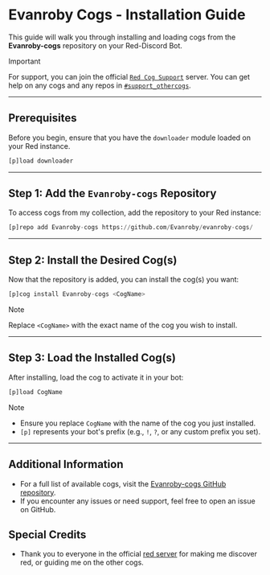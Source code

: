 # Evanroby Cogs - Installation Guide

This guide will walk you through installing and loading cogs from the **Evanroby-cogs** repository on your Red-Discord Bot.
> [!IMPORTANT]
> For support, you can join the official [`Red Cog Support`](https://discord.gg/GET4DVk) server. You can get help on any cogs and any repos in [`#support_othercogs`](https://discord.com/channels/240154543684321280/240212783503900673).
---

## Prerequisites

Before you begin, ensure that you have the `downloader` module loaded on your Red instance.

```py
[p]load downloader
```

---

## Step 1: Add the `Evanroby-cogs` Repository

To access cogs from my collection, add the repository to your Red instance:

```py
[p]repo add Evanroby-cogs https://github.com/Evanroby/evanroby-cogs/
```

---

## Step 2: Install the Desired Cog(s)

Now that the repository is added, you can install the cog(s) you want:

```py
[p]cog install Evanroby-cogs <CogName>
```

> [!NOTE]  
> Replace `<CogName>` with the exact name of the cog you wish to install.

---

## Step 3: Load the Installed Cog(s)

After installing, load the cog to activate it in your bot:

```py
[p]load CogName
```

> [!NOTE] 
> - Ensure you replace `CogName` with the name of the cog you just installed.
> - `[p]` represents your bot's prefix (e.g., `!`, `?`, or any custom prefix you set).

---

## Additional Information

- For a full list of available cogs, visit the [Evanroby-cogs GitHub repository](https://github.com/Evanroby/evanroby-cogs/).
- If you encounter any issues or need support, feel free to open an issue on GitHub.
## Special Credits
- Thank you to everyone in the official [red server](https://discord.gg/red) for making me discover red, or guiding me on the other cogs.
